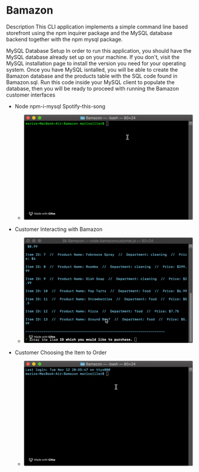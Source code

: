 # Bamazon

Description
This CLI application implements a simple command line based storefront using the npm inquirer package and the MySQL database backend together with the npm mysql package.

MySQL Database Setup
In order to run this application, you should have the MySQL database already set up on your machine. If you don't, visit the MySQL installation page to install the version you need for your operating system. Once you have MySQL isntalled, you will be able to create the Bamazon database and the products table with the SQL code found in Bamazon.sql. Run this code inside your MySQL client to populate the database, then you will be ready to proceed with running the Bamazon customer interfaces

* Node npm-i-mysql Spotify-this-song <song name>
    * ![!](https://github.com/msiller93/Bamazon/blob/master/bamazon-gifs/npm-i-mysql.gif)
   
* Customer Interacting with Bamazon
    * ![!](https://github.com/msiller93/Bamazon/blob/master/bamazon-gifs/itemListgif.gif)


* Customer Choosing the Item to Order
    * ![!](https://github.com/msiller93/Bamazon/blob/master/bamazon-gifs/itemID.gif)
